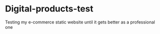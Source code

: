 # Digital-products-test
Testing my e-commerce static website until it gets better as a professional one
